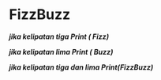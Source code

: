 # FizzBuzz

**_jika kelipatan tiga Print ( Fizz)_**

**_jika kelipatan lima Print ( Buzz)_**

**_jika kelipatan tiga dan lima Print(FizzBuzz)_**

